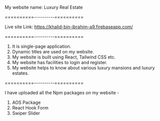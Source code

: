 My website name: Luxury Real Estate

==========----------==========

Live site Link: https://khalid-bin-ibrahim-a9.firebaseapp.com/

==========----------==========

1. It is single-page application.
2. Dynamic titles are used on my website.
3. My website is built using React, Tailwind CSS etc.
4. My website has facilities to login and register.
5. My website helps to know about various luxury mansions and luxury estates.

==========----------==========


I have uploaded all the Npm packages on my website -
1. AOS Package
2. React Hook Form
3. Swiper Slider
